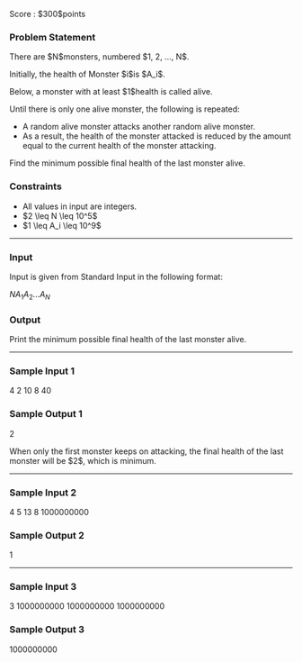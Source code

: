
<div>

<span>

<span>

<p>
Score : $300$points
</p>

<div>

<section>

### **Problem Statement**

<p>
There are $N$monsters, numbered $1, 2, ..., N$.
</p>

<p>
Initially, the health of Monster $i$is $A_i$.
</p>

<p>
Below, a monster with at least $1$health is called alive.
</p>

<p>
Until there is only one alive monster, the following is repeated:
</p>

<ul>

<li>
A random alive monster attacks another random alive monster.
</li>

<li>
As a result, the health of the monster attacked is reduced by the amount equal to the current health of the monster attacking.
</li>

</ul>

<p>
Find the minimum possible final health of the last monster alive.
</p>

</section>

</div>

<div>

<section>

### **Constraints**

<ul>

<li>
All values in input are integers.
</li>

<li>
$2 \leq N \leq 10^5$
</li>

<li>
$1 \leq A_i \leq 10^9$
</li>

</ul>

</section>

</div>

---

<div>

<div>

<section>

### **Input**

<p>
Input is given from Standard Input in the following format:
</p>

<div>

$N$$A_1$$A_2$$...$$A_N$
</div>

</section>

</div>

<div>

<section>

### **Output**

<p>
Print the minimum possible final health of the last monster alive.
</p>

</section>

</div>

</div>

---

<div>

<section>

### **Sample Input 1**

<div>

4
2 10 8 40

</div>

</section>

</div>

<div>

<section>

### **Sample Output 1**

<div>

2

</div>

<p>
When only the first monster keeps on attacking, the final health of the last monster will be $2$, which is minimum.
</p>

</section>

</div>

---

<div>

<section>

### **Sample Input 2**

<div>

4
5 13 8 1000000000

</div>

</section>

</div>

<div>

<section>

### **Sample Output 2**

<div>

1

</div>

</section>

</div>

---

<div>

<section>

### **Sample Input 3**

<div>

3
1000000000 1000000000 1000000000

</div>

</section>

</div>

<div>

<section>

### **Sample Output 3**

<div>

1000000000

</div>

</section>

</div>

</span>

</span>

</div>
